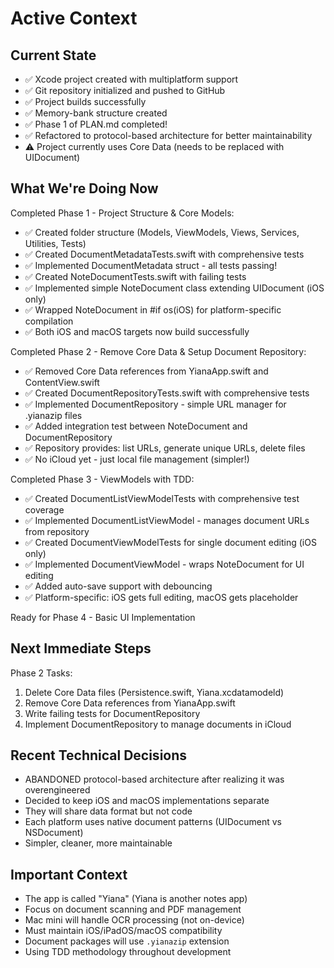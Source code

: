 # Active Context

## Current State
- ✅ Xcode project created with multiplatform support
- ✅ Git repository initialized and pushed to GitHub
- ✅ Project builds successfully
- ✅ Memory-bank structure created
- ✅ Phase 1 of PLAN.md completed!
- ✅ Refactored to protocol-based architecture for better maintainability
- ⚠️ Project currently uses Core Data (needs to be replaced with UIDocument)

## What We're Doing Now
Completed Phase 1 - Project Structure & Core Models:
- ✅ Created folder structure (Models, ViewModels, Views, Services, Utilities, Tests)
- ✅ Created DocumentMetadataTests.swift with comprehensive tests
- ✅ Implemented DocumentMetadata struct - all tests passing!
- ✅ Created NoteDocumentTests.swift with failing tests
- ✅ Implemented simple NoteDocument class extending UIDocument (iOS only)
- ✅ Wrapped NoteDocument in #if os(iOS) for platform-specific compilation
- ✅ Both iOS and macOS targets now build successfully

Completed Phase 2 - Remove Core Data & Setup Document Repository:
- ✅ Removed Core Data references from YianaApp.swift and ContentView.swift
- ✅ Created DocumentRepositoryTests.swift with comprehensive tests
- ✅ Implemented DocumentRepository - simple URL manager for .yianazip files
- ✅ Added integration test between NoteDocument and DocumentRepository
- ✅ Repository provides: list URLs, generate unique URLs, delete files
- ✅ No iCloud yet - just local file management (simpler!)

Completed Phase 3 - ViewModels with TDD:
- ✅ Created DocumentListViewModelTests with comprehensive test coverage
- ✅ Implemented DocumentListViewModel - manages document URLs from repository
- ✅ Created DocumentViewModelTests for single document editing (iOS only)
- ✅ Implemented DocumentViewModel - wraps NoteDocument for UI editing
- ✅ Added auto-save support with debouncing
- ✅ Platform-specific: iOS gets full editing, macOS gets placeholder

Ready for Phase 4 - Basic UI Implementation

## Next Immediate Steps
Phase 2 Tasks:
1. Delete Core Data files (Persistence.swift, Yiana.xcdatamodeld)
2. Remove Core Data references from YianaApp.swift
3. Write failing tests for DocumentRepository
4. Implement DocumentRepository to manage documents in iCloud

## Recent Technical Decisions
- ABANDONED protocol-based architecture after realizing it was overengineered
- Decided to keep iOS and macOS implementations separate
- They will share data format but not code
- Each platform uses native document patterns (UIDocument vs NSDocument)
- Simpler, cleaner, more maintainable

## Important Context
- The app is called "Yiana" (Yiana is another notes app)
- Focus on document scanning and PDF management
- Mac mini will handle OCR processing (not on-device)
- Must maintain iOS/iPadOS/macOS compatibility
- Document packages will use `.yianazip` extension
- Using TDD methodology throughout development